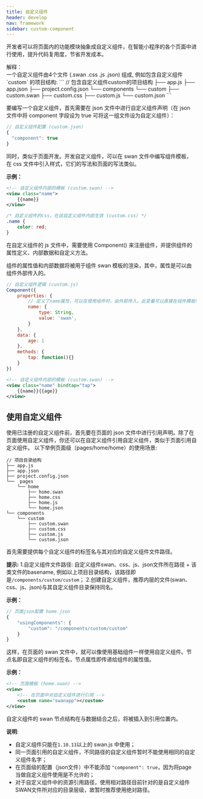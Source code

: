 ```yaml
---
title: 自定义组件
header: develop
nav: framework
sidebar: custom-component
---
```


开发者可以将页面内的功能模块抽象成自定义组件，在智能小程序的各个页面中进行使用，提升代码复用度，节省开发成本。


<div class="notice">解释： </div>一个自定义组件由4个文件 (.swan .css .js .json) 组成, 例如包含自定义组件 `custom` 的项目结构:
```
// 包含自定义组件custom的项目结构
├── app.js
├── app.json
├── project.config.json
└── components
    └── custom
        ├── custom.swan
        ├── custom.css
        ├── custom.js
        └── custom.json
```

要编写一个自定义组件，首先需要在 json 文件中进行自定义组件声明（在 json 文件中将 component 字段设为 true 可将这一组文件设为自定义组件）：

```js
// 自定义组件配置 (custom.json)
{
  "component": true
}
```

同时，类似于页面开发。开发自定义组件，可以在 swan 文件中编写组件模板，在 css 文件中引入样式，它们的写法和页面的写法类似。

**<div class="notice">示例： </div>**

```xml
<!-- 自定义组件内部的模板 (custom.swan) -->
<view class="name">
    {{name}}
</view>
```
```css
/* 自定义组件的css，在该自定义组件内部生效 (custom.css) */
.name {
    color: red;
}
```

在自定义组件的 js 文件中，需要使用 Component() 来注册组件，并提供组件的属性定义、内部数据和自定义方法。

组件的属性值和内部数据将被用于组件 swan 模板的渲染，其中，属性是可以由组件外部传入的。

<!-- **<div class="notice">示例： </div>**
<a href="swanide://fragment/c851a80326f0155bc18f1461f0fabdea1545207439099" title="在开发者工具中预览效果" target="_blank">在开发者工具中预览效果</a> -->


```js
// 自定义组件逻辑 (custom.js)
Component({
    properties: {
        // 定义了name属性，可以在使用组件时，由外部传入。此变量可以直接在组件模板中使用
        name: {
            type: String,
            value: 'swan',
        }
    },
    data: {
        age: 1
    },
    methods: {
        tap: function(){}
    }
})
```

```xml
<!-- 自定义组件内部的模板 (custom.swan) -->
<view class="name" bindtap="tap">
    {{name}}{{age}}
</view>
```

## 使用自定义组件

使用已注册的自定义组件前，首先要在页面的 json 文件中进行引用声明。除了在页面使用自定义组件，你还可以在自定义组件引用自定义组件，类似于页面引用自定义组件。
以下举例页面级（pages/home/home）的使用场景:

```
// 项目目录结构
├── app.js
├── app.json
├── project.config.json
└──  pages
    └── home
        ├── home.swan
        ├── home.css
        ├── home.js
        └── home.json
└── components
    └── custom
        ├── custom.swan
        ├── custom.css
        ├── custom.js
        └── custom.json
```

首先需要提供每个自定义组件的标签名与其对应的自定义组件文件路径。

**提示:**
1.自定义组件文件路径: 自定义组件swan、css、js、json文件所在路径 + 该类文件的basename, 例如以上项目目录结构，该路径即是`/components/custom/custom`；
2.创建自定义组件，推荐内层的文件(swan、css、js、json)与其自定义组件目录保持同名。

**<div class="notice">示例： </div>**
```js
// 页面json配置 home.json
{
    "usingComponents": {
        "custom": "/components/custom/custom"
    }
}
```
这样，在页面的 swan 文件中，就可以像使用基础组件一样使用自定义组件。节点名即自定义组件的标签名，节点属性即传递给组件的属性值。

**<div class="notice">示例： </div>**
```xml
<!-- 页面模板 (home.swan) -->
<view>
    <!-- 在页面中对自定义组件进行引用 -->
    <custom name="swanapp"></custom>
</view>
```
自定义组件的 swan 节点结构在与数据结合之后，将被插入到引用位置内。

**说明**:
* 自定义组件只能在`1.10.13`以上的 swan.js 中使用；
* 同一页面引用的自定义组件，不同路径的自定义组件暂时不能使用相同的自定义组件名字；
* 在页面级的配置（json文件）中不能添加 `"component": true`，因为将page当做自定义组件使用是不允许的；
* 对于自定义组件中的资源引用路径，使用相对路径目前针对的是自定义组件SWAN文件所对应的目录层级，故暂时推荐使用绝对路径。
